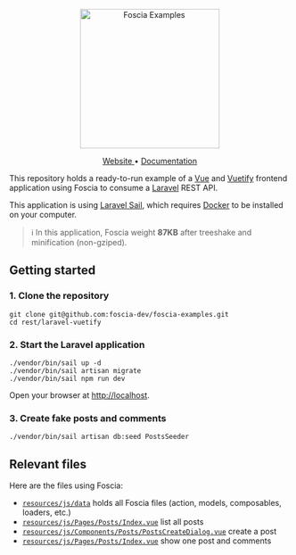 <p align="center">
  <img width="250" src="https://foscia.dev/img/logo-examples.svg" alt="Foscia Examples">
</p>

<p align="center">
<a href="https://foscia.dev">
  Website
</a>
•
<a href="https://foscia.dev/docs/getting-started">
  Documentation
</a>
</p>

This repository holds a ready-to-run example of a [Vue](https://vuejs.org/)
and [Vuetify](https://vuetifyjs.com/en/) frontend application using Foscia to
consume a [Laravel](https://laravel.com/) REST API.

This application is using [Laravel Sail](https://laravel.com/docs/11.x/sail),
which requires [Docker](https://www.docker.com/) to be installed on your computer.

> ℹ️ In this application, Foscia weight **87KB** after treeshake and minification (non-gziped).

## Getting started

### 1. Clone the repository

```shell
git clone git@github.com:foscia-dev/foscia-examples.git
cd rest/laravel-vuetify
```

### 2. Start the Laravel application

```shell
./vendor/bin/sail up -d
./vendor/bin/sail artisan migrate
./vendor/bin/sail npm run dev
```

Open your browser at [http://localhost](http://localhost).

### 3. Create fake posts and comments

```shell
./vendor/bin/sail artisan db:seed PostsSeeder
```

## Relevant files

Here are the files using Foscia:

- [`resources/js/data`](resources/js/data) holds all Foscia files (action, models, composables,
  loaders, etc.)
- [`resources/js/Pages/Posts/Index.vue`](resources/js/Pages/Posts/Index.vue) list all posts
- [`resources/js/Components/Posts/PostsCreateDialog.vue`](resources/js/Components/Posts/PostsCreateDialog.vue) create a post
- [`resources/js/Pages/Posts/Index.vue`](resources/js/Pages/Posts/Index.vue) show one post and comments
